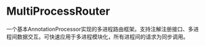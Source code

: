 # MultiProcessRouter
一个基本AnnotationProcessor实现的多进程路由框架。支持注解注册接口、多进程间数据交互。可快速应用于多进程模块化，所有进程间的请求为同步调用。
